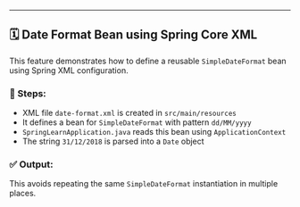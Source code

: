 ---

## 🗓️ Date Format Bean using Spring Core XML

This feature demonstrates how to define a reusable `SimpleDateFormat` bean using Spring XML configuration.

### 🔧 Steps:

- XML file `date-format.xml` is created in `src/main/resources`
- It defines a bean for `SimpleDateFormat` with pattern `dd/MM/yyyy`
- `SpringLearnApplication.java` reads this bean using `ApplicationContext`
- The string `31/12/2018` is parsed into a `Date` object

### ✅ Output:

This avoids repeating the same `SimpleDateFormat` instantiation in multiple places.


